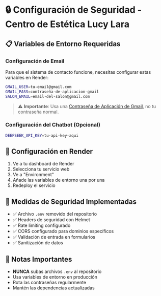 # 🔒 Configuración de Seguridad - Centro de Estética Lucy Lara

## 📋 Variables de Entorno Requeridas

### Configuración de Email
Para que el sistema de contacto funcione, necesitas configurar estas variables en Render:

```bash
GMAIL_USER=tu-email@gmail.com
GMAIL_PASS=contraseña-de-aplicacion-gmail
SALON_EMAIL=email-del-salon@gmail.com
```

> ⚠️ **Importante**: Usa una [Contraseña de Aplicación de Gmail](https://support.google.com/mail/answer/185833), no tu contraseña normal.

### Configuración del Chatbot (Opcional)
```bash
DEEPSEEK_API_KEY=tu-api-key-aqui
```

## 🚀 Configuración en Render

1. Ve a tu dashboard de Render
2. Selecciona tu servicio web
3. Ve a "Environment" 
4. Añade las variables de entorno una por una
5. Redeploy el servicio

## 🔐 Medidas de Seguridad Implementadas

- ✅ Archivo `.env` removido del repositorio
- ✅ Headers de seguridad con Helmet
- ✅ Rate limiting configurado
- ✅ CORS configurado para dominios específicos
- ✅ Validación de entrada en formularios
- ✅ Sanitización de datos

## 📝 Notas Importantes

- **NUNCA** subas archivos `.env` al repositorio
- Usa variables de entorno en producción
- Rota las contraseñas regularmente
- Mantén las dependencias actualizadas
